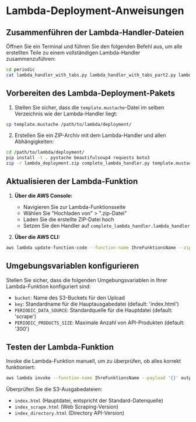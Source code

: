 # Lambda-Deployment-Anweisungen

## Zusammenführen der Lambda-Handler-Dateien

Öffnen Sie ein Terminal und führen Sie den folgenden Befehl aus, um alle erstellten Teile zu einem vollständigen Lambda-Handler zusammenzuführen:

```bash
cd periodic
cat lambda_handler_with_tabs.py lambda_handler_with_tabs_part2.py lambda_handler_with_tabs_part3.py lambda_handler_with_tabs_part4.py lambda_handler_with_tabs_part5.py lambda_handler_with_tabs_part6.py > complete_lambda_handler.py
```

## Vorbereiten des Lambda-Deployment-Pakets

1. Stellen Sie sicher, dass die `template.mustache`-Datei im selben Verzeichnis wie der Lambda-Handler liegt:

```bash
cp template.mustache /path/to/lambda/deployment/
```

2. Erstellen Sie ein ZIP-Archiv mit dem Lambda-Handler und allen Abhängigkeiten:

```bash
cd /path/to/lambda/deployment/
pip install -t . pystache beautifulsoup4 requests boto3
zip -r lambda_deployment.zip complete_lambda_handler.py template.mustache boto3/ pystache/ requests/ bs4/ urllib3/ soupsieve/ certifi/ charset_normalizer/ idna/
```

## Aktualisieren der Lambda-Funktion

1. **Über die AWS Console:**
   - Navigieren Sie zur Lambda-Funktionsseite
   - Wählen Sie "Hochladen von" > ".zip-Datei"
   - Laden Sie die erstellte ZIP-Datei hoch
   - Setzen Sie den Handler auf `complete_lambda_handler.lambda_handler`

2. **Über die AWS CLI:**

```bash
aws lambda update-function-code --function-name IhreFunktionsName --zip-file fileb://lambda_deployment.zip
```

## Umgebungsvariablen konfigurieren

Stellen Sie sicher, dass die folgenden Umgebungsvariablen in Ihrer Lambda-Funktion konfiguriert sind:

- `bucket`: Name des S3-Buckets für den Upload
- `key`: Standardname für die Hauptausgabedatei (default: 'index.html')
- `PERIODIC_DATA_SOURCE`: Standardquelle für die Hauptdatei (default: 'scrape')
- `PERIODIC_PRODUCTS_SIZE`: Maximale Anzahl von API-Produkten (default: '300')

## Testen der Lambda-Funktion

Invoke die Lambda-Funktion manuell, um zu überprüfen, ob alles korrekt funktioniert:

```bash
aws lambda invoke --function-name IhreFunktionsName --payload '{}' output.txt
```

Überprüfen Sie die S3-Ausgabedateien:
- `index.html` (Hauptdatei, entspricht der Standard-Datenquelle)
- `index_scrape.html` (Web Scraping-Version)
- `index_directory.html` (Directory API-Version)
